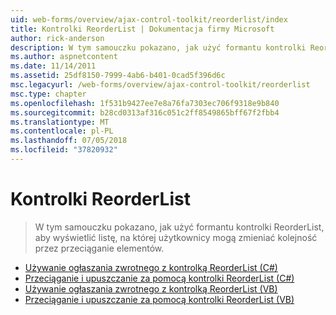 ```yaml
---
uid: web-forms/overview/ajax-control-toolkit/reorderlist/index
title: Kontrolki ReorderList | Dokumentacja firmy Microsoft
author: rick-anderson
description: W tym samouczku pokazano, jak użyć formantu kontrolki ReorderList, aby wyświetlić listę, na której użytkownicy mogą zmieniać kolejność przez przeciąganie elementów.
ms.author: aspnetcontent
ms.date: 11/14/2011
ms.assetid: 25df8150-7999-4ab6-b401-0cad5f396d6c
msc.legacyurl: /web-forms/overview/ajax-control-toolkit/reorderlist
msc.type: chapter
ms.openlocfilehash: 1f531b9427ee7e8a76fa7303ec706f9318e9b840
ms.sourcegitcommit: b28cd0313af316c051c2ff8549865bff67f2fbb4
ms.translationtype: MT
ms.contentlocale: pl-PL
ms.lasthandoff: 07/05/2018
ms.locfileid: "37820932"
---
```

<a name="reorderlist"></a>Kontrolki ReorderList
====================
> W tym samouczku pokazano, jak użyć formantu kontrolki ReorderList, aby wyświetlić listę, na której użytkownicy mogą zmieniać kolejność przez przeciąganie elementów.


- [Używanie ogłaszania zwrotnego z kontrolką ReorderList (C#)](using-postbacks-with-reorderlist-cs.md)
- [Przeciąganie i upuszczanie za pomocą kontrolki ReorderList (C#)](drag-and-drop-via-reorderlist-cs.md)
- [Używanie ogłaszania zwrotnego z kontrolką ReorderList (VB)](using-postbacks-with-reorderlist-vb.md)
- [Przeciąganie i upuszczanie za pomocą kontrolki ReorderList (VB)](drag-and-drop-via-reorderlist-vb.md)
